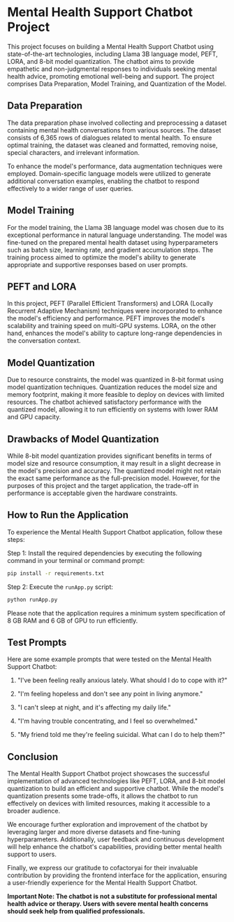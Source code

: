 # Mental Health Support Chatbot Project

This project focuses on building a Mental Health Support Chatbot using state-of-the-art technologies, including Llama 3B language model, PEFT, LORA, and 8-bit model quantization. The chatbot aims to provide empathetic and non-judgmental responses to individuals seeking mental health advice, promoting emotional well-being and support. The project comprises Data Preparation, Model Training, and Quantization of the Model.

## Data Preparation

The data preparation phase involved collecting and preprocessing a dataset containing mental health conversations from various sources. The dataset consists of 6,365 rows of dialogues related to mental health. To ensure optimal training, the dataset was cleaned and formatted, removing noise, special characters, and irrelevant information.

To enhance the model's performance, data augmentation techniques were employed. Domain-specific language models were utilized to generate additional conversation examples, enabling the chatbot to respond effectively to a wider range of user queries.

## Model Training

For the model training, the Llama 3B language model was chosen due to its exceptional performance in natural language understanding. The model was fine-tuned on the prepared mental health dataset using hyperparameters such as batch size, learning rate, and gradient accumulation steps. The training process aimed to optimize the model's ability to generate appropriate and supportive responses based on user prompts.

## PEFT and LORA

In this project, PEFT (Parallel Efficient Transformers) and LORA (Locally Recurrent Adaptive Mechanism) techniques were incorporated to enhance the model's efficiency and performance. PEFT improves the model's scalability and training speed on multi-GPU systems. LORA, on the other hand, enhances the model's ability to capture long-range dependencies in the conversation context.

## Model Quantization

Due to resource constraints, the model was quantized in 8-bit format using model quantization techniques. Quantization reduces the model size and memory footprint, making it more feasible to deploy on devices with limited resources. The chatbot achieved satisfactory performance with the quantized model, allowing it to run efficiently on systems with lower RAM and GPU capacity.

## Drawbacks of Model Quantization

While 8-bit model quantization provides significant benefits in terms of model size and resource consumption, it may result in a slight decrease in the model's precision and accuracy. The quantized model might not retain the exact same performance as the full-precision model. However, for the purposes of this project and the target application, the trade-off in performance is acceptable given the hardware constraints.

## How to Run the Application

To experience the Mental Health Support Chatbot application, follow these steps:

Step 1: Install the required dependencies by executing the following command in your terminal or command prompt:

```bash
pip install -r requirements.txt
```

Step 2: Execute the `runApp.py` script:

```bash
python runApp.py
```

Please note that the application requires a minimum system specification of 8 GB RAM and 6 GB of GPU to run efficiently.

## Test Prompts

Here are some example prompts that were tested on the Mental Health Support Chatbot:

1. "I've been feeling really anxious lately. What should I do to cope with it?"

2. "I'm feeling hopeless and don't see any point in living anymore."

3. "I can't sleep at night, and it's affecting my daily life."

4. "I'm having trouble concentrating, and I feel so overwhelmed."

5. "My friend told me they're feeling suicidal. What can I do to help them?"

## Conclusion

The Mental Health Support Chatbot project showcases the successful implementation of advanced technologies like PEFT, LORA, and 8-bit model quantization to build an efficient and supportive chatbot. While the model's quantization presents some trade-offs, it allows the chatbot to run effectively on devices with limited resources, making it accessible to a broader audience.

We encourage further exploration and improvement of the chatbot by leveraging larger and more diverse datasets and fine-tuning hyperparameters. Additionally, user feedback and continuous development will help enhance the chatbot's capabilities, providing better mental health support to users.

Finally, we express our gratitude to cofactoryai for their invaluable contribution by providing the frontend interface for the application, ensuring a user-friendly experience for the Mental Health Support Chatbot.

**Important Note: The chatbot is not a substitute for professional mental health advice or therapy. Users with severe mental health concerns should seek help from qualified professionals.**
